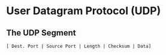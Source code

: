 # User Datagram Protocol (UDP)


## The UDP Segment

```
[ Dest. Port | Source Port | Length | Checksum | Data]
```
